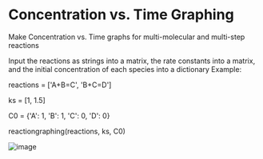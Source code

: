 # Concentration vs. Time Graphing
Make Concentration vs. Time graphs for multi-molecular and multi-step reactions

Input the reactions as strings into a matrix, the rate constants into a matrix, and the initial concentration of each species into a dictionary
Example: 

reactions = ['A+B=C', 'B+C=D']

ks = [1, 1.5]

C0 = {'A': 1, 'B': 1, 'C': 0, 'D': 0}

reactiongraphing(reactions, ks, C0)

![image](https://github.com/user-attachments/assets/6e22fbff-c626-4f45-aa86-936b54efce94)


